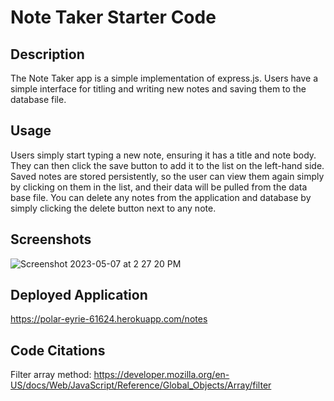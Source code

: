 # Note Taker Starter Code

## Description
The Note Taker app is a simple implementation of express.js. Users have a simple interface for titling and writing new notes and saving them to the database file. 


## Usage

Users simply start typing a new note, ensuring it has a title and note body. They can then click the save button to add it to the list on the left-hand side. Saved notes are stored persistently, so the user can view them again simply by clicking on them in the list, and their data will be pulled from the data base file. You can delete any notes from the application and database by simply clicking the delete button next to any note. 

## Screenshots

![Screenshot 2023-05-07 at 2 27 20 PM](https://user-images.githubusercontent.com/112597870/236698601-a51038bb-f7f5-4e2c-a865-b7e2e0dae2dd.png)


## Deployed Application

https://polar-eyrie-61624.herokuapp.com/notes


## Code Citations

Filter array method: https://developer.mozilla.org/en-US/docs/Web/JavaScript/Reference/Global_Objects/Array/filter
